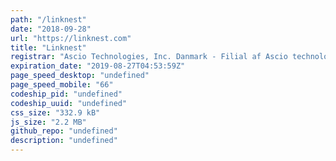 ```yaml
---
path: "/linknest"
date: "2018-09-28"
url: "https://linknest.com"
title: "Linknest"
registrar: "Ascio Technologies, Inc. Danmark - Filial af Ascio technologies, Inc. USA"
expiration_date: "2019-08-27T04:53:59Z"
page_speed_desktop: "undefined"
page_speed_mobile: "66"
codeship_pid: "undefined"
codeship_uuid: "undefined"
css_size: "332.9 kB"
js_size: "2.2 MB"
github_repo: "undefined"
description: "undefined"
---
```


